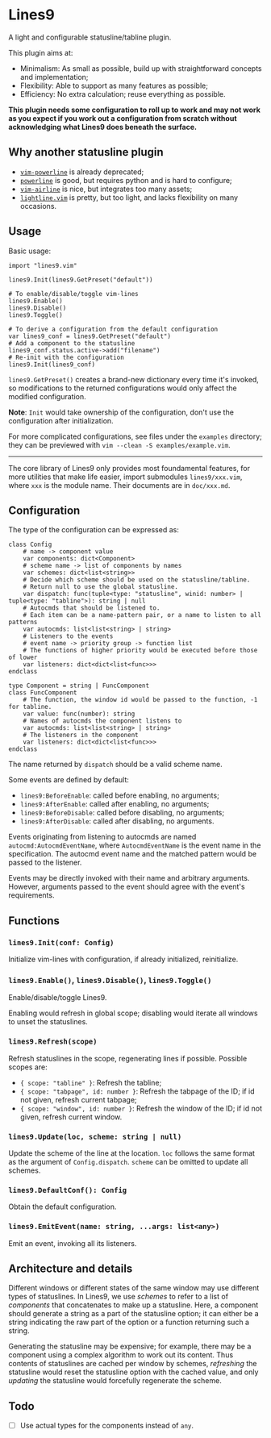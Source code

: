 # Lines9

A light and configurable statusline/tabline plugin.

This plugin aims at:

- Minimalism: As small as possible, build up with straightforward concepts and implementation;
- Flexibility: Able to support as many features as possible;
- Efficiency: No extra calculation; reuse everything as possible.

**This plugin needs some configuration to roll up to work
and may not work as you expect if you work out a configuration from scratch
without acknowledging what Lines9 does beneath the surface.**

## Why another statusline plugin

- [`vim-powerline`](https://github.com/Lokaltog/vim-powerline) is already deprecated;
- [`powerline`](https://github.com/powerline/powerline) is good, but requires python and is hard to configure;
- [`vim-airline`](https://github.com/vim-airline/vim-airline) is nice, but integrates too many assets;
- [`lightline.vim`](https://github.com/itchyny/lightline.vim) is pretty, but too light, and lacks flexibility on many
  occasions.

## Usage

Basic usage:

``` vim
import "lines9.vim"

lines9.Init(lines9.GetPreset("default"))

# To enable/disable/toggle vim-lines
lines9.Enable()
lines9.Disable()
lines9.Toggle()

# To derive a configuration from the default configuration
var lines9_conf = lines9.GetPreset("default")
# Add a component to the statusline
lines9_conf.status.active->add("filename")
# Re-init with the configuration
lines9.Init(lines9_conf)
```

`lines9.GetPreset()` creates a brand-new dictionary every time it's invoked,
so modifications to the returned configurations would only affect the modified configuration.

**Note**: `Init` would take ownership of the configuration, don't use the configuration after initialization.

For more complicated configurations, see files under the `examples` directory;
they can be previewed with `vim --clean -S examples/example.vim`.

---

The core library of Lines9 only provides most foundamental features, for more utilities that make life easier,
import submodules `lines9/xxx.vim`, where `xxx` is the module name. Their documents are in `doc/xxx.md`.

## Configuration

The type of the configuration can be expressed as:

``` vim
class Config
    # name -> component value
    var components: dict<Component>
    # scheme name -> list of components by names
    var schemes: dict<list<string>>
    # Decide which scheme should be used on the statusline/tabline.
    # Return null to use the global statusline.
    var dispatch: func(tuple<type: "statusline", winid: number> | tuple<type: "tabline">): string | null
    # Autocmds that should be listened to.
    # Each item can be a name-pattern pair, or a name to listen to all patterns
    var autocmds: list<list<string> | string>
    # Listeners to the events
    # event name -> priority group -> function list
    # The functions of higher priority would be executed before those of lower
    var listeners: dict<dict<list<func>>>
endclass

type Component = string | FuncComponent
class FuncComponent
    # The function, the window id would be passed to the function, -1 for tabline.
    var value: func(number): string
    # Names of autocmds the component listens to
    var autocmds: list<list<string> | string>
    # The listeners in the component
    var listeners: dict<dict<list<func>>>
endclass
```

The name returned by `dispatch` should be a valid scheme name.

Some events are defined by default:

- `lines9:BeforeEnable`: called before enabling, no arguments;
- `lines9:AfterEnable`: called after enabling, no arguments;
- `lines9:BeforeDisable`: called before disabling, no arguments;
- `lines9:AfterDisable`: called after disabling, no arguments.

Events originating from listening to autocmds are named `autocmd:AutocmdEventName`,
where `AutocmdEventName` is the event name in the specification.
The autocmd event name and the matched pattern would be passed to the listener.

Events may be directly invoked with their name and arbitrary arguments.
However, arguments passed to the event should agree with the event's requirements.

## Functions

### `lines9.Init(conf: Config)`

Initialize vim-lines with configuration, if already initialized, reinitialize.

### `lines9.Enable()`, `lines9.Disable()`, `lines9.Toggle()`

Enable/disable/toggle Lines9.

Enabling would refresh in global scope; disabling would iterate all windows to unset the statuslines.

### `lines9.Refresh(scope)`

Refresh statuslines in the scope, regenerating lines if possible. Possible scopes are:

- `{ scope: "tabline" }`: Refresh the tabline;
- `{ scope: "tabpage", id: number }`: Refresh the tabpage of the ID; if id not given, refresh current tabpage;
- `{ scope: "window", id: number }`: Refresh the window of the ID; if id not given, refresh current window.

### `lines9.Update(loc, scheme: string | null)`

Update the scheme of the line at the location.
`loc` follows the same format as the argument of `Config.dispatch`.
`scheme` can be omitted to update all schemes.

### `lines9.DefaultConf(): Config`

Obtain the default configuration.

### `lines9.EmitEvent(name: string, ...args: list<any>)`

Emit an event, invoking all its listeners.

## Architecture and details

Different windows or different states of the same window may use different types of statuslines.
In Lines9, we use *schemes* to refer to a list of *components* that concatenates to make up a statusline.
Here, a component should generate a string as a part of the statusline option;
it can either be a string indicating the raw part of the option or a function returning such a string.

Generating the statusline may be expensive;
for example, there may be a component using a complex algorithm to work out its content.
Thus contents of statuslines are cached per window by schemes,
*refreshing* the statusline would reset the statusline option with the cached value,
and only *updating* the statusline would forcefully regenerate the scheme.

## Todo

- [ ] Use actual types for the components instead of `any`.


